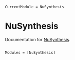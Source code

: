 ```@meta
CurrentModule = NuSynthesis
```

# NuSynthesis

Documentation for [NuSynthesis](https://github.com/kjellqvist/NuSynthesis.jl).

```@index
```

```@autodocs
Modules = [NuSynthesis]
```

